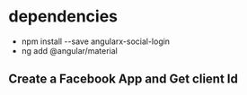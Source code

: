 # dependencies

- npm install --save angularx-social-login
- ng add @angular/material

## Create a Facebook App and Get client Id


